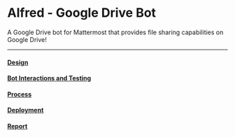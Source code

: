 # Alfred - Google Drive Bot

A Google Drive bot for Mattermost that provides file sharing capabilities on Google Drive!



---

#### [Design](https://github.ncsu.edu/csc510-fall2019/CSC510-9/blob/master/DESIGN.md)

#### [Bot Interactions and Testing](../master/BOT.md)

#### [Process](../master/PROCESS.md)

#### [Deployment](../master/DEPLOY.md)

#### [Report](../master/REPORT.md)
